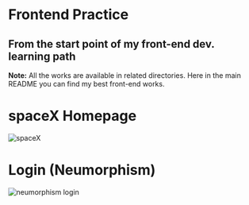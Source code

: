 # Frontend Practice
From the start point of my front-end dev. learning path
-----------------------------------------------------------------------------------------
**Note:** All the works are available in related directories. Here in the main README you can find my best front-end works.

# spaceX Homepage
![spaceX](https://user-images.githubusercontent.com/21283020/214293651-5067d407-ac65-4802-b6c0-3e06a69a3a17.gif)

# Login (Neumorphism)
![neumorphism login](https://user-images.githubusercontent.com/21283020/214297777-b52dc358-5111-4f7a-b345-5c16b9975e1e.gif)
